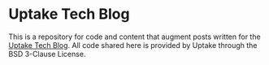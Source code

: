 # Uptake Tech Blog
This is a repository for code and content that augment posts written for the [Uptake Tech Blog](https://medium.com/uptake-tech). All code shared here is provided by Uptake through the BSD 3-Clause License. 
